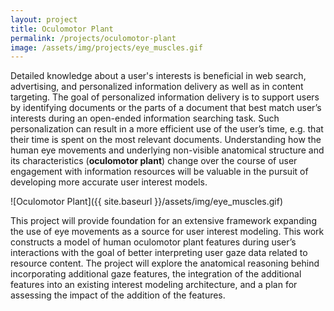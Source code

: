 ```yaml
---
layout: project
title: Oculomotor Plant
permalink: /projects/oculomotor-plant
image: /assets/img/projects/eye_muscles.gif
---
```


Detailed knowledge about a user's interests is beneficial in web search, advertising, and personalized information delivery as well as in content targeting. The goal of personalized information delivery is to support users by identifying documents or the parts of a document that best match user’s interests during an open-ended information searching task. Such personalization can result in a more efficient use of the user’s time, e.g. that their time is spent on the most relevant documents. Understanding how the human eye movements and underlying non-visible anatomical structure and its characteristics (**oculomotor plant**) change over the course of user engagement with information resources will be valuable in the pursuit of developing more accurate user interest models.

![Oculomotor Plant]({{ site.baseurl }}/assets/img/eye_muscles.gif)

This project will provide foundation for an extensive framework expanding the use of eye movements as a source for user interest modeling. This work constructs a model of human oculomotor plant features during user’s interactions with the goal of better interpreting user gaze data related to resource content. The project will explore the anatomical reasoning behind incorporating additional gaze features, the integration of the additional features into an existing interest modeling architecture, and a plan for assessing the impact of the addition of the features.
